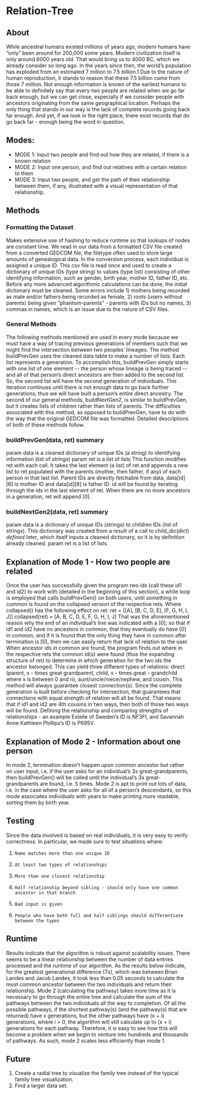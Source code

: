 # Relation-Tree

## About
While ancestral humans existed millions of years ago, modern humans have “only” been around for 200,000 some years. Modern civilization itself is only around 6000 years old. That would bring us to 4000 BC, which we already consider so long ago. In the years since then, the world’s population has exploded from an estimated 7 million to 7.5 billion.1 Due to the nature of human reproduction, it stands to reason that these 7.5 billion came from those 7 million. Not enough information is known of the earliest humans to be able to definitely say that every two people are related when we go far back enough, but we can get close, especially if we consider people with ancestors originating from the same geographical location. Perhaps the only thing that stands in our way is the lack of complete records going back far enough. And yet, if we look in the right place, there exist records that do go back far - enough being the word in question.

## Modes:
- MODE 1: Input two people and find out how they are related, if there is a known relation
- MODE 2: Input one person, and find out relatives with a certain relation to them
- MODE 3: Input two people, and get the path of their relationship between them, if any, illustrated with a visual representation of that relationship.

## Methods

### Formatting the Dataset
Makes extensive use of hashing to reduce runtime so that lookups of nodes are constant time. We read in our data from a formatted CSV file created from a converted GEDCOM file, the filetype often used to store large amounts of genealogical data. In the conversion process, each individual is assigned a unique ID. This csv file is read once and used to create a dictionary of unique IDs (type string) to values (type list) consisting of other identifying information, such as gender, birth year, mother ID, father ID, etc. Before any more advanced algorithmic calculations can be done, the initial dictionary must be cleaned. Some errors include 1) mothers being recorded as male and/or fathers being recorded as female, 2) roots (users without parents) being given “phantom-parents” - parents with IDs but no names, 3) commas in names, which is an issue due to the nature of CSV files.


### General Methods
The following methods mentioned are used in every mode because we must have a way of tracing previous generations of members such that we might find the intersection between two peoples’ lineages.  The method buildPrevGen uses the cleaned data table to make a number of lists. Each list represents a generation. To accomplish this, buildPrevGen simply starts with one list of one element -- the person whose lineage is being traced -- and all of that person’s direct ancestors are then added to the second list.  So, the second list will have the second generation of individuals.  This iteration continues until there is not enough data to go back further generations; thus we will have built a person’s entire direct ancestry.
The second of our general methods, buildNextGen2, is similar to buildPrevGen, but it creates lists of children rather than lists of parents.  The difficulties associated with this method, as opposed to buildPrevGen, have to do with the way that the original GEDCOM file was formatted.  Detailed descriptions of both of these methods follow.

### buildPrevGen(data, ret) summary
param data is a cleaned dictionary of unique IDs (a string) to identifying information (list of strings)
param ret is a list of lists
This function modifies ret with each call. It takes the last element (a list) of ret and appends a new list to ret populated with the parents (mother, then father, if any) of each person in that last list. Parent IDs are directly fetchable from data, data[id][6] is mother ID and data[id][8] is father ID. id will be found by iterating through the ids in the last element of ret. When there are no more ancestors in a generation, ret will append [0].

### buildNextGen2(data, ret) summary
param data is a dictionary of unique IDs (strings) to children IDs (list of strings). This dictionary was created from a result of a call to child_dic(dict) *defined later*, which itself inputs a cleaned dictionary, so it is by definition already cleaned. param ret is a list of lists
 
## Explanation of Mode 1 - How two people are related
Once the user has successfully given the program two ids (call these id1 and id2) to work with (detailed in the beginning of this section), a while loop is employed that calls buildPrevGen() on both users, until something in common is found on the collapsed version of the respective rets. Where collapsed() has the following effect on ret:
ret = [[A], [B, C, D, E], [F, G, H, I, J]]
collapsed(ret) = [A, B, C, D, E, F, G, H, I, J]
That was the aforementioned reason why the end of an individual’s line was indicated with a [0]; so that if id1 and id2 have no ancestors in common, that they eventually do have [0] in common, and if it is found that the only thing they have in common after termination is [0], then we can easily return that lack of relation to the user. When ancestor ids in common are found, the program finds out where in the respective rets the common id(s) were found (thus the expanding structure of ret) to determine in which generation for the two ids the ancestor belonged. This can yield three different types of relations: direct (parent, x - times great grandparent, child, x - times great - grandchild where x is between 0 and n), aunt/uncle/niece/nephew, and cousin.
This method will always guarantee closest connection(s).  Since the complete generation is built before checking for intersection, that guarantees that connections with equal strength of relation will all be found. That means that if id1 and id2 are 4th cousins in two ways, then both of those two ways will be found.
Defining the relationship and comparing strengths of relationships - an example
Estelle of Sweden’s ID is NF3FI, and Savannah Anne Kathleen Phillips’s ID is P695V. 

## Explanation of Mode 2 - Information about one person
In mode 2, termination doesn’t happen upon common ancestor but rather on user input, i.e. if the user asks for an individual’s 3x great-grandparents, then buildPrevGen() will be called until the individual’s 3x great-grandparents are found, i.e. 5 times. Mode 2 is apt to print out lots of data, i.e. in the case where the user asks for all of a person’s descendants, so this mode associates individuals with years to make printing more readable, sorting them by birth year. 


## Testing
Since the data involved is based on real individuals, it is very easy to verify correctness. In particular, we made sure to test situations where:
1)     Name matches more than one unique ID
2)     At least two types of relationships
3)     More than one closest relationship
4)     Half relationship beyond sibling - should only have one common ancestor in that branch
5)     Bad input is given
6)     People who have both full and half siblings should differentiate between the types


## Runtime

Results indicate that the algorithm is robust against scalability issues. There seems to be a linear relationship between the number of data entries processed and the runtime of our algorithm. As the results below indicate, for the greatest generational difference (7x), which was between Brian Landes and Jacob Landes, it took less than 0.05 seconds to calculate the most common ancestor between the two individuals and return their relationship. Mode 2 (calculating the pathway) takes more time as it is necessary to go through the entire tree and calculate the sum of the pathways between the two individuals all the way to completion. Of all the possible pathways, if the shortest pathway(s) (and the pathway(s) that are returned) have x generations, but the other pathways have (x + i) generations, where i > 0, the algorithm will still calculate up to (x + i) generations for each pathway. Therefore, it is easy to see how this will become a problem when we begin to venture into hundreds and thousands of pathways. As such, mode 2 scales less efficiently than mode 1.


## Future

1. Create a radial tree to visualize the family tree instead of the typical family tree visualization.
2. Find a larger data set. 

